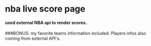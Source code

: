 
# nba live score page
#### used external NBA api to render scores.

###BONUS: my favorite teams information included.
Players infos also coming from external API's.



